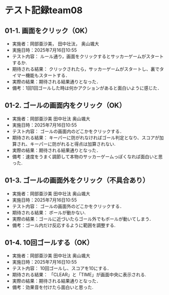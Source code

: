 # テスト記録team08

## 01-1. 画面をクリック（OK）
- 実施者：岡部亜沙美， 田中壮汰， 奥山颯大
- 実施日時：2025年7月16日10:55
- テスト内容：
ルール通り，画面をクリックするとサッカーゲームがスタートするか.
- 期待される結果：
クリックされたら，サッカーゲームがスタートし、裏でタイマー機能もスタートする．
- 実際の結果：期待される結果通りとなった．
- 備考：1回1回ゴールした時は何かアクションがあると面白いように感じた．

## 01-2. ゴールの画面内をクリック（OK）
- 実施者：岡部亜沙美 田中壮汰 奥山颯大
- 実施日時：2025年7月16日10:55
- テスト内容：
ゴールの画面内のどこかをクリックする．
- 期待される結果：
キーパーに防がれなければゴール判定となり、スコアが加算され、キーパーに防がれると得点は加算されない.
- 実際の結果：期待される結果通りとなった．
- 備考：速度をうまく調節して本物のサッカーゲームっぽくなれば面白いと思った.

## 01-3. ゴールの画面外をクリック（不具合あり）
- 実施者：岡部亜沙美 田中壮汰 奥山颯大
- 実施日時：2025年7月16日10:55
- テスト内容：
ゴールの画面外のどこかをクリックする．
- 期待される結果：
ボールが動かない.
- 実際の結果：ゴールに近づいたらゴール外でもボールが動いてしまう．
- 備考：ゴール内だけ反応するように範囲を調整する.

## 01-4. 10回ゴールする（OK）
- 実施者：岡部亜沙美 田中壮汰 奥山颯大
- 実施日時：2025年7月16日10:55
- テスト内容：
10回ゴールし、スコアを10にする．
- 期待される結果：
「CLEAR」と「TIME」が画面中央に表示される.
- 実際の結果：期待される結果通りとなった．
- 備考：効果音を付けたら面白いと思った.
